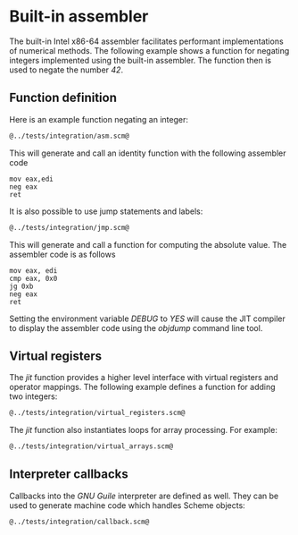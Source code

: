 # Built-in assembler

The built-in Intel x86-64 assembler facilitates performant implementations of numerical methods.
The following example shows a function for negating integers implemented using the built-in assembler.
The function then is used to negate the number *42*.

## Function definition

Here is an example function negating an integer:

```Scheme
@../tests/integration/asm.scm@
```

This will generate and call an identity function with the following assembler code

```Assembler
mov eax,edi
neg eax
ret
```

It is also possible to use jump statements and labels:

```Scheme
@../tests/integration/jmp.scm@
```

This will generate and call a function for computing the absolute value. The assembler code is as follows

```Assembler
mov eax, edi
cmp eax, 0x0
jg 0xb
neg eax
ret
```

Setting the environment variable *DEBUG* to *YES* will cause the JIT compiler to display the assembler code using the *objdump* command line tool.

## Virtual registers

The *jit* function provides a higher level interface with virtual registers and operator mappings.
The following example defines a function for adding two integers:

```Scheme
@../tests/integration/virtual_registers.scm@
```

The *jit* function also instantiates loops for array processing. For example:

```Scheme
@../tests/integration/virtual_arrays.scm@
```

## Interpreter callbacks

Callbacks into the *GNU Guile* interpreter are defined as well. They can be used to generate machine code which handles Scheme objects:

```
@../tests/integration/callback.scm@
```
